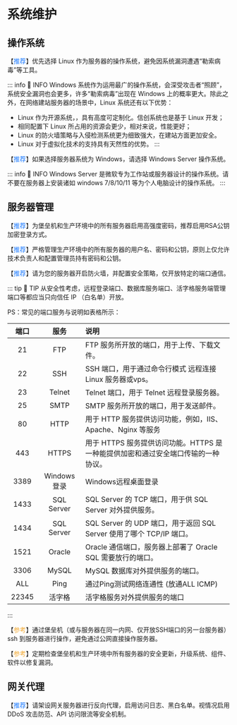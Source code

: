 # 系统维护

## 操作系统

【<font color="#1677FF">推荐</font>】优先选择 Linux 作为服务器的操作系统，避免因系统漏洞遭遇“勒索病毒”等工具。

::: info 📍 INFO
Windows 系统作为运用最广的操作系统，会深受攻击者“照顾”，系统安全漏洞也会更多，许多“勒索病毒”出现在 Windows 上的概率更大。除此之外，在网络建站服务器的场景中，Linux 系统还有以下优势：

- Linux 作为开源系统，，具有高度可定制化。信创系统也是基于 Linux 开发；
- 相同配置下 Linux 所占用的资源会更少，相对来说，性能更好；
- Linux 的防火墙策略与入侵检测系统更为细致强大，在建站方面更加安全。
- Linux 对于虚拟化技术的支持具有天然性的优势。
:::

【<font color="#1677FF">推荐</font>】如果选择服务器系统为 Windows，请选择 Windows Server 操作系统。

::: info 📍 INFO
Windows Server 是微软专为工作站或服务器设计的操作系统。请不要在服务器上安装诸如 windows 7/8/10/11 等为个人电脑设计的操作系统。
:::

## 服务器管理

【<font color="#1677FF">推荐</font>】为堡垒机和生产环境中的所有服务器启用高强度密码，推荐启用RSA公钥加密登录方式。

【<font color="#1677FF">推荐</font>】严格管理生产环境中的所有服务器的用户名、密码和公钥，原则上仅允许技术负责人和配置管理员持有密码和公钥。

【<font color="#1677FF">推荐</font>】请为您的服务器开启防火墙，并配置安全策略，仅开放特定的端口通信。

::: tip 🔔 TIP
从安全性考虑，远程登录端口、数据库服务端口、活字格服务端管理端口等都应当只向信任 IP （白名单）开放。

PS：常见的端口服务与说明如表格所示：

|   端口   |     服务      | 说明                                                   |
|:------:|:-----------:|:-----------------------------------------------------|
|   21   |     FTP     | FTP 服务所开放的端口，用于上传、下载文件。                              |
|   22   |     SSH     | SSH 端口，用于通过命令行模式 远程连接 Linux 服务器或vps。                 |
|   23   |   Telnet    | Telnet 端口，用于 Telnet 远程登录服务器。                         |
|   25   |    SMTP     | SMTP 服务所开放的端口，用于发送邮件。                                |
|   80   |    HTTP     | 用于 HTTP 服务提供访问功能，例如，IIS、Apache、Nginx 等服务             |
|  443   |    HTTPS    | 用于 HTTPS 服务提供访问功能。HTTPS 是一种能提供加密和通过安全端口传输的一种协议。      |
|  3389  | Windows 登录  | Windows远程桌面登录                                        |
|  1433  | SQL Server  | SQL Server 的 TCP 端口，用于供 SQL Server 对外提供服务。           |
|  1434  | SQL Server  | SQL Server 的 UDP 端口，用于返回 SQL Server 使用了哪个 TCP/IP 端口。 |
|  1521  |   Oracle    | Oracle 通信端口，服务器上部署了 Oracle SQL 需要放行的端口。              |
|  3306  |    MySQL    | MySQL 数据库对外提供服务的端口。                                  |
|  ALL   |    Ping     | 通过Ping测试网络连通性 (放通ALL ICMP)                           |
| 22345  |     活字格     | 活字格服务对外提供服务的端口                                       |

:::

【<font color="#F3AA34">参考</font>】通过堡垒机（或与服务器在同一内网、仅开放SSH端口的另一台服务器）ssh 到服务器进行操作，避免通过公网直接操作服务器。

【<font color="#F3AA34">参考</font>】定期检查堡垒机和生产环境中所有服务器的安全更新，升级系统、组件、软件以修复漏洞。

## 网关代理

【<font color="#1677FF">推荐</font>】请架设网关服务器进行反向代理，启用访问日志、黑白名单。视情况启用 DDoS 攻击防范、API 访问限流等安全机制。

